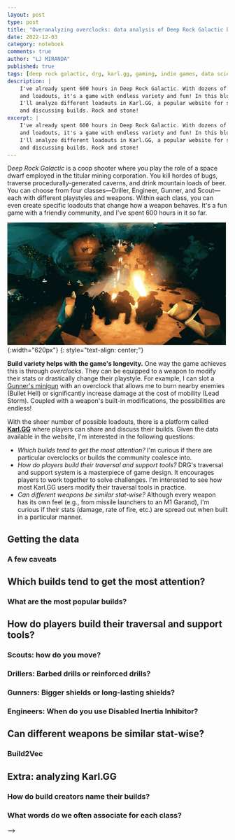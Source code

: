 ```yaml
---
layout: post
type: post
title: "Overanalyzing overclocks: data analysis of Deep Rock Galactic builds in Karl.GG"
date: 2022-12-03
category: notebook
comments: true
author: "LJ MIRANDA"
published: true
tags: [deep rock galactic, drg, karl.gg, gaming, indie games, data science]
description: |
    I've already spent 600 hours in Deep Rock Galactic. With dozens of builds
    and loadouts, it's a game with endless variety and fun! In this blog post,
    I'll analyze different loadouts in Karl.GG, a popular website for sharing
    and discussing builds. Rock and stone!
excerpt: |
    I've already spent 600 hours in Deep Rock Galactic. With dozens of builds
    and loadouts, it's a game with endless variety and fun! In this blog post,
    I'll analyze different loadouts in Karl.GG, a popular website for sharing
    and discussing builds. Rock and stone!
---
```



<!-- what is DRG -->
<span class="firstcharacter">D</span>*eep Rock Galactic* is a coop shooter where
you play the role of a space dwarf employed in the titular mining corporation.
You kill hordes of bugs, traverse procedurally-generated caverns, and drink
mountain loads of beer. You can choose from four classes&mdash;Driller,
Engineer, Gunner, and Scout&mdash; each with different playstyles and weapons.
Within each class, you can even create specific loadouts that change how a
weapon behaves. It's a fun game with a friendly community, and I've spent 600 hours
in it so far.

<!-- insert video of DRG trailer? -->
![](/assets/png/drg/rock_and_stone.gif){:width="620px"}
{: style="text-align: center;"}

**Build variety helps with the game's longevity.** One way the game achieves this is through
*overclocks*. They can be equipped to a weapon to modify their stats or drastically change
their playstyle. For example, I can slot a [Gunner's minigun](https://deeprockgalactic.fandom.com/wiki/%22Lead_Storm%22_Powered_Minigun) with an overclock that allows me
to burn nearby enemies (Bullet Hell) or significantly increase damage at the cost of mobility (Lead Storm).
Coupled with a weapon's built-in modifications, the possibilities are endless!

<!-- insert screenshot of weapon loadout screen -->

With the sheer number of possible loadouts, there is a platform called 
[**Karl.GG**](https://karl.gg) where players can share and discuss their builds.
Given the data available in the website, I'm interested in the following
questions:

- *Which builds tend to get the most attention?* I'm curious if there are
    particular overclocks or builds the community coalesce into. 
- *How do players build their traversal and support tools?* DRG's traversal and
    support system is a masterpiece of game design.  It encourages players to work
    together to solve challenges. I'm interested to see how most Karl.GG users
    modify their traversal tools in practice.
- *Can different weapons be similar stat-wise?* Although every weapon has its
    own feel (e.g., from missile launchers to an M1 Garand), I'm curious if their
    stats (damage, rate of fire, etc.) are spread out when built in a particular
    manner.


## Getting the data




### A few caveats
<!-- a few caveats -->


## Which builds tend to get the most attention? 

<!--the best part about DRG is that you can play what you want to play-->
<!-- but what are the most discussed builds? -->


### What are the most popular builds?

<!-- popular builds per class -->
<!-- popular overclocks per primary -->
<!-- popularity vs. "quality" -->

## How do players build their traversal and support tools?

### Scouts: how do you move?

<!-- with special poweder -->
<!-- without special poweder -->


### Drillers: Barbed drills or reinforced drills?

<!-- before and after Drilling in the name of video -->

### Gunners: Bigger shields or long-lasting shields?

### Engineers: When do you use Disabled Inertia Inhibitor?

## Can different weapons be similar stat-wise?

### Build2Vec


## Extra: analyzing Karl.GG

### How do build creators name their builds?

### What words do we often associate for each class?

<!--
- do this for (1) primary and (2) secondary
- Get each possible build combination? (or just the most popular build for each primary and secondary?)
- Get stats like Damage, AoE, Rate of Fire, Ammo, Magazine
- Do a UMAP?
-->


-->
